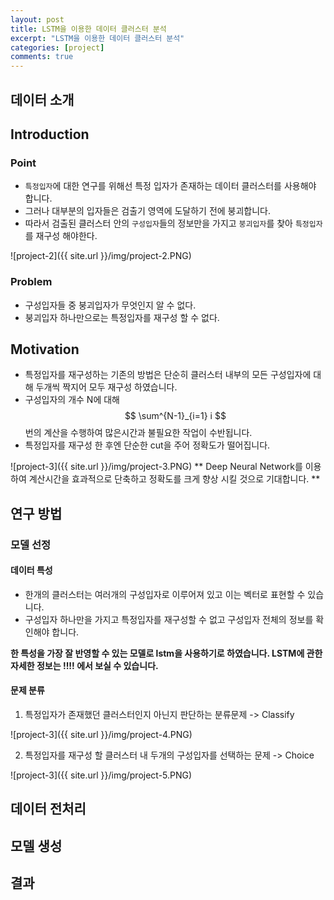 ```yaml
---
layout: post
title: LSTM을 이용한 데이터 클러스터 분석
excerpt: "LSTM을 이용한 데이터 클러스터 분석"
categories: [project]
comments: true
---
```


## 데이터 소개

## Introduction

### Point
* `특정입자`에 대한 연구를 위해선 특정 입자가 존재하는 데이터 클러스터를 사용해야 합니다.
* 그러나 대부분의 입자들은 검출기 영역에 도달하기 전에 붕괴합니다.
* 따라서 검출된 클러스터 안의 `구성입자`들의 정보만을 가지고 `붕괴입자`를 찾아 `특정입자`를 재구성 해야한다.

![project-2]({{ site.url }}/img/project-2.PNG)

### Problem
* 구성입자들 중 붕괴입자가 무엇인지 알 수 없다.
* 붕괴입자 하나만으로는 특정입자를 재구성 할 수 없다.

##  Motivation
* 특정입자를 재구성하는 기존의 방법은 단순히 클러스터 내부의 모든 구성입자에 대해 두개씩 짝지어 모두 재구성 하였습니다.
* 구성입자의 개수 N에 대해 $$ \sum^{N-1}_{i=1} i $$ 번의 계산을 수행하여 많은시간과 불필요한 작업이 수반됩니다.
* 특정입자를 재구성 한 후엔 단순한 cut을 주어 정확도가 떨어집니다.

![project-3]({{ site.url }}/img/project-3.PNG)
** Deep Neural Network를 이용하여 계산시간을 효과적으로 단축하고 정확도를 크게 향상 시킬 것으로 기대합니다. **

## 연구 방법

### 모델 선정

#### 데이터 특성
* 한개의 클러스터는 여러개의 구성입자로 이루어져 있고 이는 벡터로 표현할 수 있습니다.
* 구성입자 하나만을 가지고 특정입자를 재구성할 수 없고 구성입자 전체의 정보를 확인해야 합니다.

**한 특성을 가장 잘 반영할 수 있는 모델로 lstm을 사용하기로 하였습니다. LSTM에 관한 자세한 정보는 !!!! 에서 보실 수 있습니다.**

#### 문제 분류 
1. 특정입자가 존재했던 클러스터인지 아닌지 판단하는 분류문제 -> Classify

![project-3]({{ site.url }}/img/project-4.PNG)

2. 특정입자를 재구성 할 클러스터 내 두개의 구성입자를 선택하는 문제 -> Choice

![project-3]({{ site.url }}/img/project-5.PNG)

## 데이터 전처리 
## 모델 생성
## 결과
